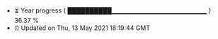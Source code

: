 - ⏳ Year progress { ██████████▁▁▁▁▁▁▁▁▁▁▁▁▁▁▁▁▁▁▁▁ } 36.37 %
- ⏰ Updated on Thu, 13 May 2021 18:19:44 GMT

